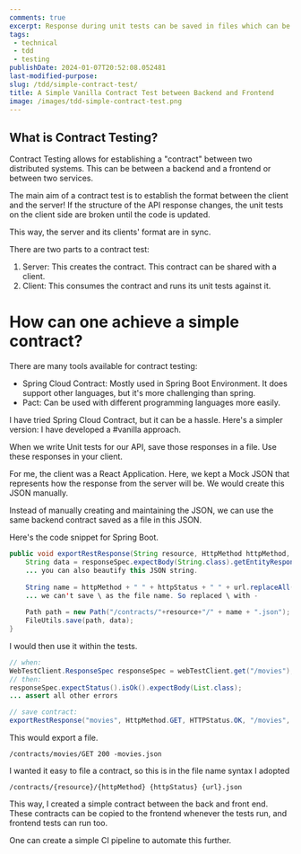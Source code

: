 ```yaml
---
comments: true
excerpt: Response during unit tests can be saved in files which can be used for Testing UI.
tags:
 - technical
 - tdd
 - testing
publishDate: 2024-01-07T20:52:08.052481
last-modified-purpose:
slug: /tdd/simple-contract-test/
title: A Simple Vanilla Contract Test between Backend and Frontend
image: /images/tdd-simple-contract-test.png
---
```


## What is Contract Testing?

Contract Testing allows for establishing a "contract" between two distributed systems. This can be between a backend and a frontend or between two services.

The main aim of a contract test is to establish the format between the client and the server! If the structure of the API response changes, the unit tests on the client side are broken until the code is updated.

This way, the server and its clients' format are in sync.

There are two parts to a contract test:

1. Server: This creates the contract. This contract can be shared with a client.
2. Client: This consumes the contract and runs its unit tests against it.

# How can one achieve a simple contract?

There are many tools available for contract testing:

- Spring Cloud Contract: Mostly used in Spring Boot Environment. It does support other languages, but it's more challenging than spring.
- Pact: Can be used with different programming languages more easily.

I have tried Spring Cloud Contract, but it can be a hassle. Here's a simpler version: I have developed a #vanilla approach.

When we write Unit tests for our API, save those responses in a file. Use these responses in your client.

For me, the client was a React Application. Here, we kept a Mock JSON that represents how the response from the server will be. We would create this JSON manually.

Instead of manually creating and maintaining the JSON, we can use the same backend contract saved as a file in this JSON.

Here's the code snippet for Spring Boot.

```java
public void exportRestResponse(String resource, HttpMethod httpMethod, HttpStatus httpStatus, String url, WebTestClient.Response responseSpec){
	String data = responseSpec.expectBody(String.class).getEntityResponse().getBody();
	... you can also beautify this JSON string.
	
	String name = httpMethod + " " + httpStatus + " " + url.replaceAll("\\", "-");
	... we can't save \ as the file name. So replaced \ with -
	
	Path path = new Path("/contracts/"+resource+"/" + name + ".json");
	FileUtils.save(path, data);
}
```

I would then use it within the tests.

```java
// when:
WebTestClient.ResponseSpec responseSpec = webTestClient.get("/movies");
// then:
responseSpec.expectStatus().isOk().expectBody(List.class);
... assert all other errors

// save contract:
exportRestResponse("movies", HttpMethod.GET, HTTPStatus.OK, "/movies", responseSpec);
```

This would export a file.

```
/contracts/movies/GET 200 -movies.json
```

I wanted it easy to file a contract, so this is in the file name syntax I adopted

```
/contracts/{resource}/{httpMethod} {httpStatus} {url}.json
```

This way, I created a simple contract between the back and front end. These contracts can be copied to the frontend whenever the tests run, and frontend tests can run too.

One can create a simple CI pipeline to automate this further.
